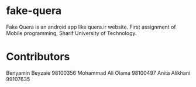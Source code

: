 # fake-quera
Fake Quera is an android app like quera.ir website. First assignment of Mobile programming, Sharif University of Technology.

# Contributors
Benyamin Beyzaie 98100356
Mohammad Ali Olama 98100497
Anita Alikhani 99107635

